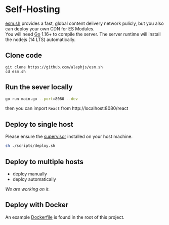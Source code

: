 # Self-Hosting

[esm.sh](https://esm.sh) provides a fast, global content delivery network pulicly, but you also can deploy your own CDN for ES Modules.<br>
You will need [Go](https://golang.org/dl) 1.16+ to compile the server. The server runtime will install the nodejs (14 LTS) automatically.

## Clone code

```baseh
git clone https://github.com/alephjs/esm.sh
cd esm.sh
```

## Run the sever locally

```bash
go run main.go --port=8080 --dev
```

then you can import `React` from http://localhost:8080/react

## Deploy to single host

Please ensure the [supervisor](http://supervisord.org/) installed on your host machine.

```bash
sh ./scripts/deploy.sh
```

## Deploy to multiple hosts

- deploy manually
- deploy automatically

_We are working on it._

## Deploy with Docker

An example [Dockerfile](./Dockerfile) is found in the root of this project.
